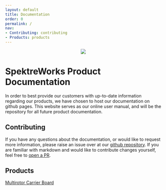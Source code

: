 ```yaml
---
layout: default
title: Documentation
order: 0
permalink: /
nav:
- Contributing: contributing
- Products: products
---
```

<p align="center">
    <img src="https://static1.squarespace.com/static/5619914ce4b07e497b442de9/t/593b3fd62994ca0f61d50688/1497055193853/spektre-4500-fixed-wing-rear-iso.jpg?format=2500w" class="img-responsive" style="max-width:800px"  />
</p>


# SpektreWorks Product Documentation

In order to best provide our customers with up-to-date information regarding our products, we have chosen to host our
documentation on github pages. This website serves as our online user manual, and will be the repository for all future
product documentation.

## Contributing

If you have any questions about the documentation, or would like to request more information, please raise an issue over
at our [github repository](https://github.com/SpektreWorks/spektreworks.github.io/issues/new). If you are familiar with
markdown and would like to contribute changes yourself, feel free to [open a PR](https://github.com/SpektreWorks/spektreworks.github.io/pulls).

## Products

[Multirotor Carrier Board](/carrier_board)

